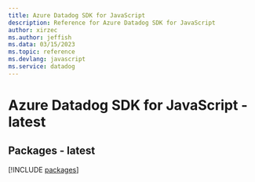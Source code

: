 ```yaml
---
title: Azure Datadog SDK for JavaScript
description: Reference for Azure Datadog SDK for JavaScript
author: xirzec
ms.author: jeffish
ms.data: 03/15/2023
ms.topic: reference
ms.devlang: javascript
ms.service: datadog
---
```

# Azure Datadog SDK for JavaScript - latest
## Packages - latest
[!INCLUDE [packages](datadog-index.md)]